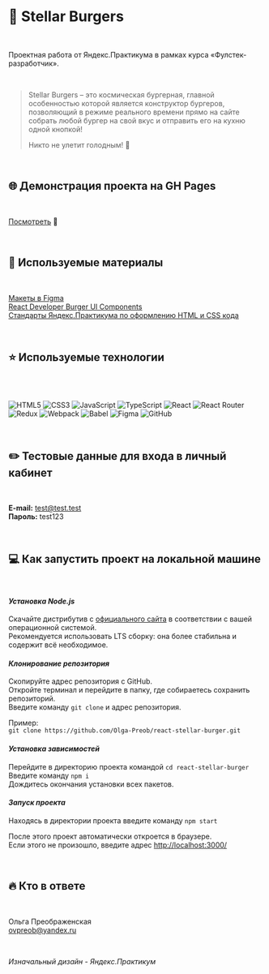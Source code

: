 # 🍔 Stellar Burgers

<br>

Проектная работа от Яндекс.Практикума в рамках курса «Фулстек-разработчик».

<br>

>Stellar Burgers – это космическая бургерная, главной особенностью которой является конструктор бургеров, позволяющий в режиме реального времени прямо на сайте собрать любой бургер на свой вкус и отправить его на кухню одной кнопкой!
>
>Никто не улетит голодным! 🚀

<br>

## 🌐 Демонстрация проекта на GH Pages

<br>

[Посмотреть](https://olga-preob.github.io/react-stellar-burger/) 👀

<br>

## 📌 Используемые материалы

<br>

[Макеты в Figma](https://www.figma.com/file/ocw9a6hNGeAejl4F3G9fp8/React-_-%D0%9F%D1%80%D0%BE%D0%B5%D0%BA%D1%82%D0%BD%D1%8B%D0%B5-%D0%B7%D0%B0%D0%B4%D0%B0%D1%87%D0%B8-(3-%D0%BC%D0%B5%D1%81%D1%8F%D1%86%D0%B0)_external_link?type=design&node-id=2-1&mode=design)     
[React Developer Burger UI Components](https://yandex-practicum.github.io/react-developer-burger-ui-components/docs/)     
[Стандарты Яндекс.Практикума по оформлению HTML и CSS кода](https://code.s3.yandex.net/web-developer/static/design-rules/index.html)

<br>

## ⭐ Используемые технологии

<br>
<br>

![HTML5](https://img.shields.io/badge/html5-%23E34F26.svg?style=for-the-badge&logo=html5&logoColor=white) ![CSS3](https://img.shields.io/badge/css3-%231572B6.svg?style=for-the-badge&logo=css3&logoColor=white) ![JavaScript](https://img.shields.io/badge/javascript-%23323330.svg?style=for-the-badge&logo=javascript&logoColor=%23F7DF1E) ![TypeScript](https://img.shields.io/badge/typescript-%23007ACC.svg?style=for-the-badge&logo=typescript&logoColor=white) ![React](https://img.shields.io/badge/react-%2320232a.svg?style=for-the-badge&logo=react&logoColor=%2361DAFB) ![React Router](https://img.shields.io/badge/React_Router-CA4245?style=for-the-badge&logo=react-router&logoColor=white) ![Redux](https://img.shields.io/badge/redux-%23593d88.svg?style=for-the-badge&logo=redux&logoColor=white) ![Webpack](https://img.shields.io/badge/webpack-%238DD6F9.svg?style=for-the-badge&logo=webpack&logoColor=black) ![Babel](https://img.shields.io/badge/Babel-F9DC3e?style=for-the-badge&logo=babel&logoColor=black) ![Figma](https://img.shields.io/badge/figma-%23F24E1E.svg?style=for-the-badge&logo=figma&logoColor=white) ![GitHub](https://img.shields.io/badge/github-%23121011.svg?style=for-the-badge&logo=github&logoColor=white)

<br>

## ✏️ Тестовые данные для входа в личный кабинет

<br>

**E-mail:** test@test.test     
**Пароль:** test123

<br>

## 💻 Как запустить проект на локальной машине

<br>

#### _Установка Node.js_
Cкачайте дистрибутив с [официального сайта](https://nodejs.org/en/) в соответствии с вашей операционной системой.     
Рекомендуется использовать LTS сборку: она более стабильна и содержит всё необходимое.

#### _Клонирование репозитория_
Скопируйте адрес репозитория с GitHub.     
Откройте терминал и перейдите в папку, где собираетесь сохранить репозиторий.     
Введите команду `git clone` и адрес репозитория.     

Пример:     
`git clone https://github.com/Olga-Preob/react-stellar-burger.git`

#### _Установка зависимостей_
Перейдите в директорию проекта командой `cd react-stellar-burger`     
Введите команду `npm i`     
Дождитесь окончания установки всех пакетов.

#### _Запуск проекта_
Находясь в директории проекта введите команду `npm start`     

После этого проект автоматически откроется в браузере.     
Если этого не произошло, введите адрес [http://localhost:3000/](http://localhost:3000/)

<br>

## 🔥 Кто в ответе

<br>

Ольга Преображенская     
ovpreob@yandex.ru

<br>

_Изначальный дизайн - Яндекс.Практикум_     
